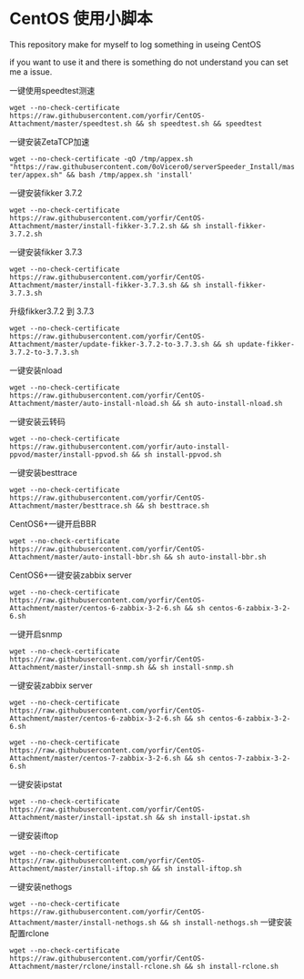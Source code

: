 # CentOS 使用小脚本

This repository make for myself to log something in useing CentOS

if you want to use it and there is something do not understand you can set me a issue.

一键使用speedtest测速

`wget --no-check-certificate https://raw.githubusercontent.com/yorfir/CentOS-Attachment/master/speedtest.sh && sh speedtest.sh && speedtest`

一键安装ZetaTCP加速

`wget --no-check-certificate -qO /tmp/appex.sh "https://raw.githubusercontent.com/0oVicero0/serverSpeeder_Install/master/appex.sh" && bash /tmp/appex.sh 'install'`

一键安装fikker 3.7.2

`wget --no-check-certificate https://raw.githubusercontent.com/yorfir/CentOS-Attachment/master/install-fikker-3.7.2.sh && sh install-fikker-3.7.2.sh`

一键安装fikker 3.7.3

`wget --no-check-certificate https://raw.githubusercontent.com/yorfir/CentOS-Attachment/master/install-fikker-3.7.3.sh && sh install-fikker-3.7.3.sh`

升级fikker3.7.2 到 3.7.3

`wget --no-check-certificate https://raw.githubusercontent.com/yorfir/CentOS-Attachment/master/update-fikker-3.7.2-to-3.7.3.sh && sh update-fikker-3.7.2-to-3.7.3.sh`

一键安装nload

`wget --no-check-certificate https://raw.githubusercontent.com/yorfir/CentOS-Attachment/master/auto-install-nload.sh && sh auto-install-nload.sh`

一键安装云转码

`wget --no-check-certificate https://raw.githubusercontent.com/yorfir/auto-install-ppvod/master/install-ppvod.sh && sh install-ppvod.sh`

一键安装besttrace

`wget --no-check-certificate https://raw.githubusercontent.com/yorfir/CentOS-Attachment/master/besttrace.sh && sh besttrace.sh`

CentOS6+一键开启BBR

`wget --no-check-certificate https://raw.githubusercontent.com/yorfir/CentOS-Attachment/master/auto-install-bbr.sh && sh auto-install-bbr.sh`

CentOS6+一键安装zabbix server

`wget --no-check-certificate https://raw.githubusercontent.com/yorfir/CentOS-Attachment/master/centos-6-zabbix-3-2-6.sh && sh centos-6-zabbix-3-2-6.sh`

一键开启snmp

`wget --no-check-certificate https://raw.githubusercontent.com/yorfir/CentOS-Attachment/master/install-snmp.sh && sh install-snmp.sh`

一键安装zabbix server

`wget --no-check-certificate https://raw.githubusercontent.com/yorfir/CentOS-Attachment/master/centos-6-zabbix-3-2-6.sh && sh centos-6-zabbix-3-2-6.sh`

`wget --no-check-certificate https://raw.githubusercontent.com/yorfir/CentOS-Attachment/master/centos-7-zabbix-3-2-6.sh && sh centos-7-zabbix-3-2-6.sh`

一键安装ipstat

`wget --no-check-certificate https://raw.githubusercontent.com/yorfir/CentOS-Attachment/master/install-ipstat.sh && sh install-ipstat.sh`

一键安装iftop

`wget --no-check-certificate https://raw.githubusercontent.com/yorfir/CentOS-Attachment/master/install-iftop.sh && sh install-iftop.sh`

一键安装nethogs

`wget --no-check-certificate https://raw.githubusercontent.com/yorfir/CentOS-Attachment/master/install-nethogs.sh && sh install-nethogs.sh`
一键安装配置rclone

`wget --no-check-certificate https://raw.githubusercontent.com/yorfir/CentOS-Attachment/master/rclone/install-rclone.sh && sh install-rclone.sh`
